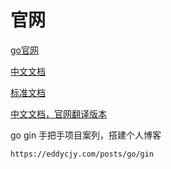 # 官网
[go官网](https://golang.org)



[中文文档](http://www.topgoer.com/)



[标准文档](http://word.topgoer.com/)

[中文文档，官网翻译版本](http://docscn.studygolang.com/doc/)



go gin 手把手项目案列，搭建个人博客

```
https://eddycjy.com/posts/go/gin
```



